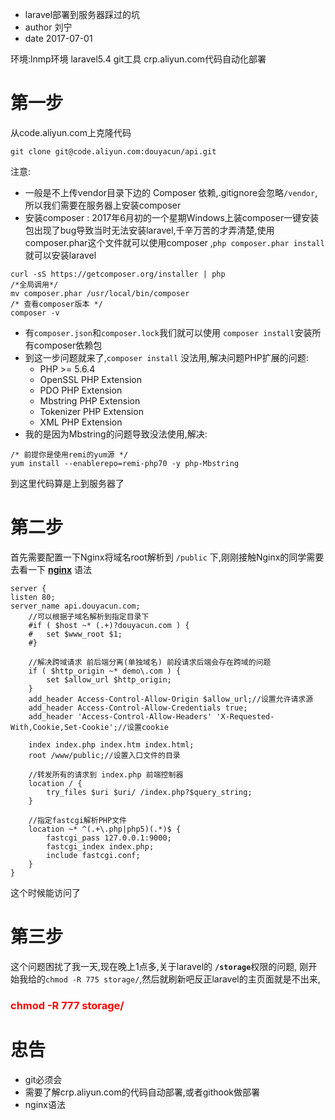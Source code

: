 * laravel部署到服务器踩过的坑
* author 刘宁
* date 2017-07-01

环境:lnmp环境 laravel5.4 git工具 crp.aliyun.com代码自动化部署

# 第一步
从code.aliyun.com上克隆代码
```
git clone git@code.aliyun.com:douyacun/api.git
```
注意:
- 一般是不上传vendor目录下边的 Composer 依赖,.gitignore会忽略`/vendor`,所以我们需要在服务器上安装composer
- 安装composer : 2017年6月初的一个星期Windows上装composer一键安装包出现了bug导致当时无法安装laravel,千辛万苦的才弄清楚,使用composer.phar这个文件就可以使用composer ,`php composer.phar install`就可以安装laravel

```shell
curl -sS https://getcomposer.org/installer | php
/*全局调用*/
mv composer.phar /usr/local/bin/composer
/* 查看composer版本 */
composer -v
```

- 有`composer.json`和`composer.lock`我们就可以使用 `composer install`安装所有composer依赖包
- 到这一步问题就来了,`composer install` 没法用,解决问题PHP扩展的问题:
    + PHP >= 5.6.4
    + OpenSSL PHP Extension
    + PDO PHP Extension
    + Mbstring PHP Extension
    + Tokenizer PHP Extension
    + XML PHP Extension
- 我的是因为Mbstring的问题导致没法使用,解决:
```
/* 前提你是使用remi的yum源 */
yum install --enablerepo=remi-php70 -y php-Mbstring
```
到这里代码算是上到服务器了

# 第二步

首先需要配置一下Nginx将域名root解析到 `/public` 下,刚刚接触Nginx的同学需要去看一下 <strong style="color:red">[nginx](https://my.oschina.net/u/1156660/blog/364955)</strong> 语法
```
server {
listen 80;
server_name api.douyacun.com;
    //可以根据子域名解析到指定目录下
	#if ( $host ~* (.+)?douyacun.com ) {
	#	set $www_root $1;
	#}

    //解决跨域请求 前后端分离(单独域名) 前段请求后端会存在跨域的问题
	if ( $http_origin ~* demo\.com ) {
		set $allow_url $http_origin;
	}
	add_header Access-Control-Allow-Origin $allow_url;//设置允许请求源
    add_header Access-Control-Allow-Credentials true;
    add_header 'Access-Control-Allow-Headers' 'X-Requested-With,Cookie,Set-Cookie';//设置cookie

    index index.php index.htm index.html;
    root /www/public;//设置入口文件的目录

    //转发所有的请求到 index.php 前端控制器
	location / {
		try_files $uri $uri/ /index.php?$query_string;
	}

    //指定fastcgi解析PHP文件
	location ~* ^(.+\.php|php5)(.*)$ {
		fastcgi_pass 127.0.0.1:9000;
		fastcgi_index index.php;
		include fastcgi.conf;
	}
}
```
这个时候能访问了

# 第三步
这个问题困扰了我一天,现在晚上1点多,关于laravel的 <b>`/storage`</b>权限的问题,
刚开始我给的`chmod -R 775 storage/`,然后就刷新吧反正laravel的主页面就是不出来,
### <strong style="color:red">chmod -R 777 storage/</strong>

# 忠告
- git必须会
- 需要了解crp.aliyun.com的代码自动部署,或者githook做部署
- nginx语法
